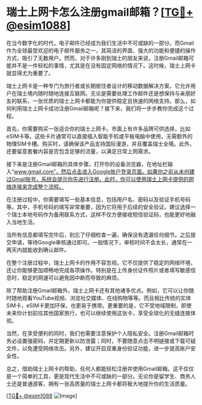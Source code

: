 # 瑞士上网卡怎么注册gmail邮箱？[[TG💪+ @esim1088](https://t.me/s/esim1088)]

在当今数字化的时代，电子邮件已经成为我们生活中不可或缺的一部分。而Gmail作为全球最受欢迎的电子邮件服务之一，其简洁的界面、强大的功能和便捷的操作方式，吸引了无数用户。然而，对于许多刚到瑞士的朋友来说，注册Gmail邮箱可能并不是一件轻松的事情，尤其是在没有固定网络的情况下。这时候，瑞士上网卡就显得尤为重要了。

瑞士上网卡是一种专门为旅行者或长期居住者设计的移动数据解决方案，它允许用户在瑞士境内随时随地连接互联网。无论是需要处理工作邮件还是想保持与亲朋好友的联系，一张优质的瑞士上网卡都能为你提供稳定且快速的网络支持。那么，如何利用瑞士上网卡成功注册Gmail邮箱呢？接下来，我们将一步步教你完成这个过程。

首先，你需要购买一张适合你的瑞士上网卡。市面上有许多品牌可供选择，比如eSIM卡等。这些卡片通常可以直接插入智能手机或平板电脑中使用，无需额外的物理SIM卡槽。购买时，请确保该产品支持国际漫游，并且覆盖瑞士全境。此外，还要留意套餐内容是否包含足够的流量，以满足日常上网需求。

接下来是注册Gmail邮箱的具体步骤。打开你的设备浏览器，在地址栏输入“www.gmail.com”，然后点击进入Google账户登录页面。如果你之前从未创建过Gmail账号，系统会提示你先进行注册。此时，你可以使用瑞士上网卡提供的网络连接来完成整个流程。

在注册过程中，你需要填写一些基本信息，包括用户名、密码以及验证手机号码等。其中，手机号码的填写非常重要，因为它将用于后续的安全验证。建议选择一个瑞士本地号码作为备用联系方式，这样不仅方便接收短信验证码，也能更好地融入当地生活。

当所有信息都填写完毕后，别忘了仔细检查一遍，确保没有遗漏任何细节。之后提交申请，等待Google审核通过即可。一般情况下，审核时间不会太长，通常在一两天内就能收到确认邮件。

在整个注册过程中，瑞士上网卡的作用不容忽视。它不仅提供了稳定的网络环境，还让你能够更加顺畅地完成各项操作。特别是在上传身份证件照片或者填写敏感信息时，稳定的网速可以避免因中断而导致的麻烦。

除了帮助注册Gmail邮箱外，瑞士上网卡还有其他诸多优点。例如，它可以让你随时随地观看YouTube视频、浏览社交媒体、在线购物等等。而且相比传统的实体SIM卡，eSIM卡更加环保，也更易于携带。更重要的是，它不受地域限制，即使未来你计划前往其他国家旅行，也可以继续使用这张卡，享受全球化的无缝连接体验。

当然，在享受便利的同时，我们也需要注意保护个人隐私安全。注册Gmail邮箱时务必设置强密码，并定期更新以防泄露；同时，不要随意点击不明链接或下载可疑文件，以免遭受网络攻击。另外，建议开启双重身份验证功能，进一步提高账户安全性。

总之，借助瑞士上网卡的帮助，任何人都能轻松注册并使用Gmail邮箱。这不仅仅是一个简单的工具，更是现代生活中不可或缺的一部分。无论你是留学生、商务人士还是普通游客，拥有一张高质量的瑞士上网卡都将极大地提升你的生活质量。

[[TG💪+ @esim1088](https://t.me/s/esim1088) ![Image](https://i.postimg.cc/4NQfJmqS/Snipaste-2025-05-13-00-14-12.png)]